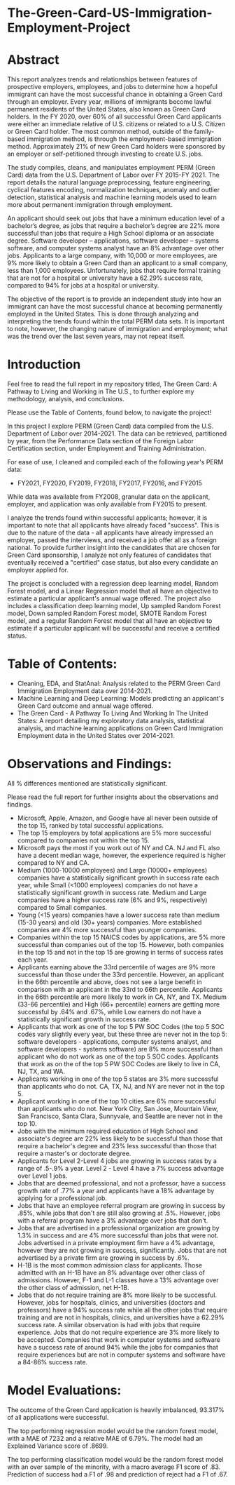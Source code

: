 # The-Green-Card-US-Immigration-Employment-Project

# Abstract

This report analyzes trends and relationships between features of prospective employers, employees, and jobs to determine how a hopeful immigrant can have the most successful chance in obtaining a Green Card through an employer. Every year, millions of immigrants become lawful permanent residents of the United States, also known as Green Card holders. In the FY 2020, over 60% of all successful Green Card applicants were either an immediate relative of U.S. citizens or related to a U.S. Citizen or Green Card holder. The most common method, outside of the family-based immigration method, is through the employment-based immigration method. Approximately 21% of new Green Card holders were sponsored by an employer or self-petitioned through investing to create U.S. jobs.

The study compiles, cleans, and manipulates employment PERM (Green Card) data from the U.S. Department of Labor over FY 2015-FY 2021. The report details the natural language preprocessing, feature engineering, cyclical features encoding, normalization techniques, anomaly and outlier detection, statistical analysis and machine learning models used to learn more about permanent immigration through employment.

An applicant should seek out jobs that have a minimum education level of a bachelor’s degree, as jobs that require a bachelor’s degree are 22% more successful than jobs that require a High School diploma or an associate degree. Software developer – applications, software developer – systems software, and computer systems analyst have an 8% advantage over other jobs. Applicants to a large company, with 10,000 or more employees, are 9% more likely to obtain a Green Card than an applicant to a small company, less than 1,000 employees. Unfortunately, jobs that require formal training that are not for a hospital or university have a 62.29% success rate, compared to 94% for jobs at a hospital or university. 

The objective of the report is to provide an independent study into how an immigrant can have the most successful chance at becoming permanently employed in the United States. This is done through analyzing and interpreting the trends found within the total PERM data sets. It is important to note, however, the changing nature of immigration and employment; what was the trend over the last seven years, may not repeat itself.

# Introduction

Feel free to read the full report in my repository titled, The Green Card: A Pathway to Living and Working in The U.S., to further explore my methodology, analysis, and conclusions.

Please use the Table of Contents, found below, to navigate the project!

In this project I explore PERM (Green Card) data compiled from the U.S. Department of Labor over 2014-2021. The data can be retrieved, partitioned by year, from the Performance Data section of the Foreign Labor Certification section, under Employment and Training Administration.

For ease of use, I cleaned and compiled each of the following year's PERM data:
- FY2021, FY2020, FY2019, FY2018, FY2017, FY2016, and FY2015

While data was available from FY2008, granular data on the applicant, employer, and application was only available from FY2015 to present. 

I analyze the trends found within successful applicants; however, it is important to note that all applicants have already faced "success". This is due to the nature of the data - all applicants have already impressed an employer, passed the interviews, and received a job offer all as a foreign national. To provide further insight into the candidates that are chosen for Green Card sponsorship, I analyze not only features of candidates that eventually received a "certified" case status, but also every candidate an employer applied for.

The project is concluded with a regression deep learning model, Random Forest model, and a Linear Regression model that all have an objective to estimate a particular applicant's annual wage offered. The project also includes a classification deep learning model, Up sampled Random Forest model, Down sampled Random Forest model, SMOTE Random Forest model, and a regular Random Forest model that all have an objective to estimate if a particular applicant will be successful and receive a certified status.

# Table of Contents:
- Cleaning, EDA, and StatAnal: Analysis related to the PERM Green Card Immigration Employment data over 2014-2021.
- Machine Learning and Deep Learning: Models predicting an applicant's Green Card outcome and annual wage offered.
- The Green Card - A Pathway To Living And Working In The United States: A report detailing my exploratory data analysis, statistical analysis, and machine learning applications on Green Card Immigration Employment data in the United States over 2014-2021.

# Observations and Findings:

All % differences mentioned are statistically significant.

Please read the full report for further insights about the observations and findings.

- Microsoft, Apple, Amazon, and Google have all never been outside of the top 15, ranked by total successful applications.
- The top 15 employers by total applications are 5% more successful compared to companies not within the top 15.
- Microsoft pays the most if you work out of NY and CA. NJ and FL also have a decent median wage, however, the experience required is higher compared to NY and CA.
- Medium (1000-10000 employees) and Large (10000+ employees) companies have a statistically significant growth in success rate each year, while Small (<1000 employees) companies do not have a statistically significant growth in success rate. Medium and Large companies have a higher success rate (6% and 9%, respectively) compared to Small companies.
- Young (<15 years) companies have a lower success rate than medium (15-30 years) and old (30+ years) companies. More established companies are 4% more successful than younger companies. 
- Companies within the top 15 NAICS codes by applications, are 5% more successful than companies out of the top 15. However, both companies in the top 15 and not in the top 15 are growing in terms of success rates each year.
- Applicants earning above the 33rd percentile of wages are 9% more successful than those under the 33rd percentile. However, an applicant in the 66th percentile and above, does not see a large benefit in comparison with an applicant in the 33rd to 66th percentile. Applicants in the 66th percentile are more likely to work in CA, NY, and TX. Medium (33-66 percentile) and High (66+ percentile) earners are getting more successful by .64% and .67%, while Low earners do not have a statistically significant growth in success rate.
- Applicants that work as one of the top 5 PW SOC Codes (the top 5 SOC codes vary slightly every year, but these three are never not in the top 5: software developers - applications, computer systems analyst, and software developers - systems software) are 8% more successful than applicant who do not work as one of the top 5 SOC codes. Applicants that work as on the of the top 5 PW SOC Codes are likely to live in CA, NJ, TX, and WA.
- Applicants working in one of the top 5 states are 3% more successful than applicants who do not. CA, TX, NJ, and NY are never not in the top 5.
- Applicant working in one of the top 10 cities are 6% more successful than applicants who do not. New York City, San Jose, Mountain View, San Francisco, Santa Clara, Sunnyvale, and Seattle are never not in the top 10.
- Jobs with the minimum required education of High School and associate's degree are 22% less likely to be successful than those that require a bachelor's degree and 23% less successful than those that require a master's or doctorate degree.
- Applicants for Level 2-Level 4 jobs are growing in success rates by a range of .5-.9% a year. Level 2 - Level 4 have a 7% success advantage over Level 1 jobs.
- Jobs that are deemed professional, and not a professor, have a success growth rate of .77% a year and applicants have a 18% advantage by applying for a professional job.
- Jobs that have an employee referral program are growing in success by .85%, while jobs that don't are still also growing at .5%. However, jobs with a referral program have a 3% advantage over jobs that don't.
- Jobs that are advertised in a professional organization are growing by 1.3% in success and are 4% more successful than jobs that were not. Jobs advertised in a private employment firm have a 4% advantage, however they are not growing in success, significantly. Jobs that are not advertised by a private firm are growing in success by .6%.
- H-1B is the most common admission class for applicants. Those admitted with an H-1B have an 8% advantage over other class of admissions. However, F-1 and L-1 classes have a 13% advantage over the other class of admission, net H-1B.
- Jobs that do not require training are 8% more likely to be successful. However, jobs for hospitals, clinics, and universities (doctors and professors) have a 94% success rate while all the other jobs that require training and are not in hospitals, clinics, and universities have a 62.29% success rate. A similar observation is had with jobs that require experience. Jobs that do not require experience are 3% more likely to be accepted. Companies that work in computer systems and software have a success rate of around 94% while the jobs for companies that require experiences but are not in computer systems and software have a 84-86% success rate.

# Model Evaluations:

The outcome of the Green Card application is heavily imbalanced, 93.317% of all applications were successful.

The top performing regression model would be the random forest model, with a MAE of 7232 and a relative MAE of 6.79%. The model had an Explained Variance score of .8699.

The top performing classification model would be the random forest model with an over sample of the minority, with a macro average F1 score of .83. Prediction of success had a F1 of .98 and prediction of reject had a F1 of .67.
